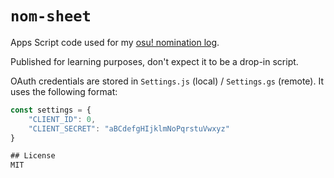 # `nom-sheet`

Apps Script code used for my [osu! nomination log](https://docs.google.com/spreadsheets/d/1GzLMP8L4y2NFRIb_OEuWW43DOA5X304z-H-qSK4I_zA/edit).

Published for learning purposes, don't expect it to be a drop-in script.

OAuth credentials are stored in `Settings.js` (local) / `Settings.gs` (remote). It uses the following format:
```js
const settings = {
    "CLIENT_ID": 0,
    "CLIENT_SECRET": "aBCdefgHIjklmNoPqrstuVwxyz"
}

## License
MIT